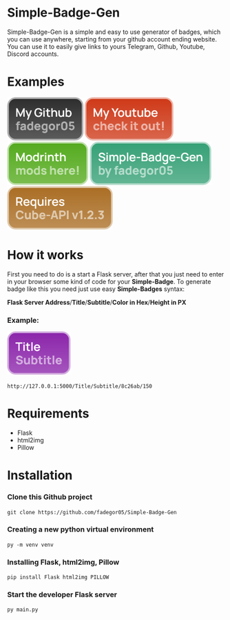 # Simple-Badge-Gen
Simple-Badge-Gen is a simple and easy to use generator of badges, which you can use anywhere, starting from your github account ending website. You can use it to easily give links to yours Telegram, Github, Youtube, Discord accounts.

# Examples
<img src="readmemd/example1.png" height="100">
<img src="readmemd/example2.png" height="100">
<img src="readmemd/example3.png" height="100">
<img src="readmemd/example4.png" height="100">
<img src="readmemd/example5.png" height="100">

# How it works
First you need to do is a start a Flask server, after that you just need to enter in your browser some kind of code for your <b>Simple-Badge</b>. To generate badge like this you need just use easy <b>Simple-Badges</b> syntax:

<b>Flask Server Address</b>/<b>Title</b>/<b>Subtitle</b>/<b>Color in Hex</b>/<b>Height in PX</b>

### Example:

<img src="readmemd/example6.png" height="100">


``
http://127.0.0.1:5000/Title/Subtitle/8c26ab/150
``

# Requirements
- Flask
- html2img
- Pillow

# Installation
### Clone this Github project
```
git clone https://github.com/fadegor05/Simple-Badge-Gen
```
### Creating a new python virtual environment
```
py -m venv venv
```
### Installing Flask, html2img, Pillow
```
pip install Flask html2img PILLOW
```
### Start the developer Flask server
```
py main.py
```